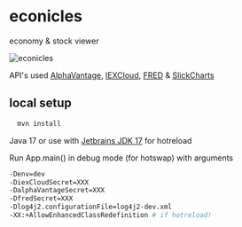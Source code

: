 # econicles

economy & stock viewer<br>

![econicles](https://i.imgur.com/0L7Jfa4.png)

API's used [AlphaVantage](https://www.alphavantage.co), [IEXCloud](https://iexcloud.io), [FRED](https://fred.stlouisfed.org) & [SlickCharts](https://www.slickcharts.com/sp500)

## local setup

```bash
  mvn install
```

Java 17 or use with [Jetbrains JDK 17](https://github.com/JetBrains/JetBrainsRuntime/releases/tag/jbr17.0.2b396.4) for hotreload

Run App.main() in debug mode (for hotswap) with arguments

```bash
-Denv=dev
-DiexCloudSecret=XXX
-DalphaVantageSecret=XXX
-DfredSecret=XXX
-Dlog4j2.configurationFile=log4j2-dev.xml
-XX:+AllowEnhancedClassRedefinition # if hotreload!
```

